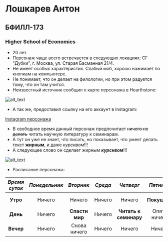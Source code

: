 # Лошкарев Антон
## БФИЛЛ-173
### Higher School of Economics
* 20 лет.
* Персонаж чаще всего встречается в следующих локациях: СГ "Дубки", г. Москва, ул. Старая Басманная 21/4.
* Не имеет особых характеристик. Слабый моб, хорошо нажимает по кнопкам на компьютере.
* Не понимает, что он делает на филологии, но при этом радуется тому, что он там учится.
* Неизвестный источник сообщил о карте персонажа в Hearthstone: 

![alt_text](https://drive.google.com/file/d/1sGOu170UvoSnbJx7FTKAY9Pl_QqUfAQ9/view?usp=sharing "Карта персонажа в Hearthstone")

* А так же, предоставил ссылку на его аккаунт в Instagram:

[Instagram персонажа](https://www.instagram.com/creogenic/ "Instagram")

* В свободное время данный персонаж предпочитает ~~ничего не делать~~ читать научную литературу к семинарам.
* А тут он уже не знает, что писать, но показывает, что умеет делать текст **жирным**, и даже _курсивом_!!!
* А следующее слово он сделает жирным **_курсивом_**!!!

![alt_text](https://cs4.pikabu.ru/post_img/2015/08/04/11/1438713180_1678205914.jpg "КАК ОН ЭТО СДЕЛАЛ?")

* Расписание персонажа:

| *Время суток* | *Понедельник* | *Вторник* | *Среда* | *Четверг* | *Пятница* | *Суббота* | *Воскресенье* |
| :--------: | :-------: | :--------: | :--------: | :--------: | :--------: | :--------: | :--------: |
| **Утро** | Ничего  | Ничего | Ничего  | Ничего | **Покушать**  | **Ничего**  | **только что-то**  |
| **День** | Ничего  | **Спасти мир** | Ничего  | **Читать к семинару**  | Опять ничего  | **Думаете, что**  | **интересное? — Нет!** |
| **Вечер** | Ничего  | Снова ничего | Ничего  | Ничего | Ничего  | **жирным выделяется**  | **НИЧЕГО** |
